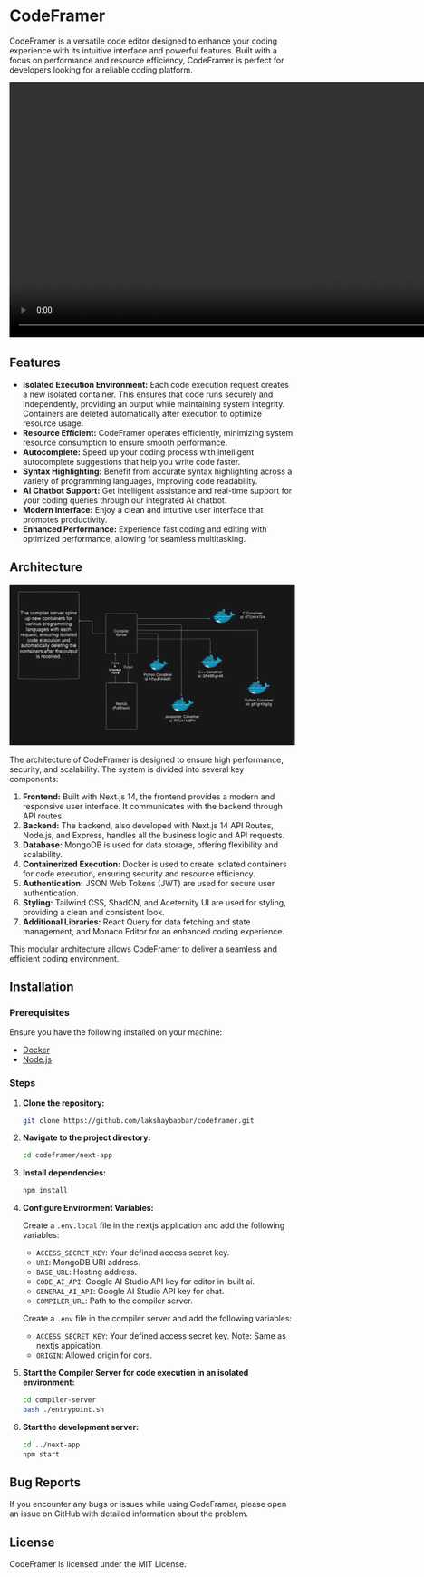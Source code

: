 # CodeFramer

CodeFramer is a versatile code editor designed to enhance your coding experience with its intuitive interface and powerful features. Built with a focus on performance and resource efficiency, CodeFramer is perfect for developers looking for a reliable coding platform.

<video src="https://github.com/user-attachments/assets/918cfc40-e247-4faf-afd2-e854fb5bb10e" width="900px" alt="Inro Video" controls></video>

## Features

- **Isolated Execution Environment:** Each code execution request creates a new isolated container. This ensures that code runs securely and independently, providing an output while maintaining system integrity. Containers are deleted automatically after execution to optimize resource usage.
- **Resource Efficient:** CodeFramer operates efficiently, minimizing system resource consumption to ensure smooth performance.
- **Autocomplete:** Speed up your coding process with intelligent autocomplete suggestions that help you write code faster.
- **Syntax Highlighting:** Benefit from accurate syntax highlighting across a variety of programming languages, improving code readability.
- **AI Chatbot Support:** Get intelligent assistance and real-time support for your coding queries through our integrated AI chatbot.
- **Modern Interface:** Enjoy a clean and intuitive user interface that promotes productivity.
- **Enhanced Performance:** Experience fast coding and editing with optimized performance, allowing for seamless multitasking.

## Architecture

<img src="./assets/arch.png" alt="CodeFramer Architecture" width="900px" />

The architecture of CodeFramer is designed to ensure high performance, security, and scalability. The system is divided into several key components:

1. **Frontend:** Built with Next.js 14, the frontend provides a modern and responsive user interface. It communicates with the backend through API routes.
2. **Backend:** The backend, also developed with Next.js 14 API Routes, Node.js, and Express, handles all the business logic and API requests.
3. **Database:** MongoDB is used for data storage, offering flexibility and scalability.
4. **Containerized Execution:** Docker is used to create isolated containers for code execution, ensuring security and resource efficiency.
5. **Authentication:** JSON Web Tokens (JWT) are used for secure user authentication.
6. **Styling:** Tailwind CSS, ShadCN, and Aceternity UI are used for styling, providing a clean and consistent look.
7. **Additional Libraries:** React Query for data fetching and state management, and Monaco Editor for an enhanced coding experience.

This modular architecture allows CodeFramer to deliver a seamless and efficient coding environment.

## Installation

### Prerequisites

Ensure you have the following installed on your machine:

- [Docker](https://www.docker.com/get-started)
- [Node.js](https://nodejs.org/en/download/)

### Steps

1.  **Clone the repository:**

    ```bash
    git clone https://github.com/lakshaybabbar/codeframer.git
    ```

2.  **Navigate to the project directory:**

    ```bash
    cd codeframer/next-app
    ```

3.  **Install dependencies:**

    ```bash
    npm install
    ```

4.  **Configure Environment Variables:**

    Create a `.env.local` file in the nextjs application and add the following variables:

    - `ACCESS_SECRET_KEY`: Your defined access secret key.
    - `URI`: MongoDB URI address.
    - `BASE_URL`: Hosting address.
    - `CODE_AI_API`: Google AI Studio API key for editor in-built ai.
    - `GENERAL_AI_API`: Google AI Studio API key for chat.
    - `COMPILER_URL`: Path to the compiler server.

    Create a `.env` file in the compiler server and add the following variables:

    - `ACCESS_SECRET_KEY`: Your defined access secret key. Note: Same as nextjs appication.
    - `ORIGIN`: Allowed origin for cors.

5.  **Start the Compiler Server for code execution in an isolated environment:**

    ```bash
    cd compiler-server
    bash ./entrypoint.sh
    ```

6.  **Start the development server:**

    ```bash
    cd ../next-app
    npm start
    ```

## Bug Reports

If you encounter any bugs or issues while using CodeFramer, please open an issue on GitHub with detailed information about the problem.

## License

CodeFramer is licensed under the MIT License.
